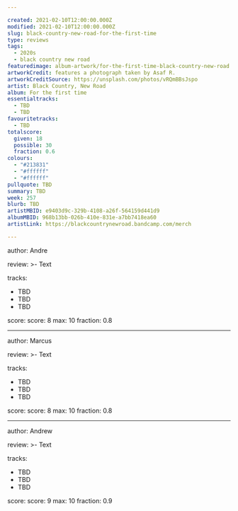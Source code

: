 ```yaml
---

created: 2021-02-10T12:00:00.000Z
modified: 2021-02-10T12:00:00.000Z
slug: black-country-new-road-for-the-first-time
type: reviews
tags:
  - 2020s
  - black country new road
featuredimage: album-artwork/for-the-first-time-black-country-new-road.jpg
artworkCredit: features a photograph taken by Asaf R.
artworkCreditSource: https://unsplash.com/photos/vRQmBBsJspo
artist: Black Country, New Road
album: For the first time
essentialtracks:
  - TBD
  - TBD
favouritetracks:
  - TBD
totalscore:
  given: 18
  possible: 30
  fraction: 0.6
colours:
  - "#213831"
  - "#ffffff"
  - "#ffffff"
pullquote: TBD
summary: TBD
week: 257
blurb: TBD
artistMBID: e9403d9c-329b-4108-a26f-564159d441d9
albumMBID: 968b13bb-026b-410e-831e-a7bb7418ea60
artistLink: https://blackcountrynewroad.bandcamp.com/merch

---
```


author: Andre

review: >-
  Text

tracks:
  - TBD
  - TBD
  - TBD

score:
  score: 8
  max: 10
  fraction: 0.8

---

author: Marcus

review: >-
  Text

tracks:
  - TBD
  - TBD
  - TBD

score:
  score: 8
  max: 10
  fraction: 0.8

---

author: Andrew

review: >-
  Text

tracks:
  - TBD
  - TBD
  - TBD

score:
  score: 9
  max: 10
  fraction: 0.9
